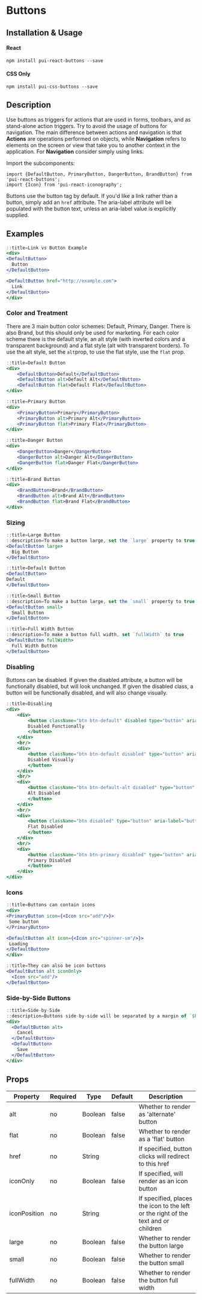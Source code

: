 # Buttons

## Installation & Usage

#### React
`npm install pui-react-buttons --save`

#### CSS Only
`npm install pui-css-buttons --save`

## Description
Use buttons as triggers for actions that are used in forms, toolbars, and as stand-alone action triggers. Try to avoid the usage of buttons for navigation. The main difference between actions and navigation is that **Actions** are operations performed on objects, while **Navigation** refers to elements on the screen or view that take you to another context in the application. For **Navigation** consider simply using links.

Import the subcomponents:

```
import {DefaultButton, PrimaryButton, DangerButton, BrandButton} from 'pui-react-buttons';
import {Icon} from 'pui-react-iconography';
```

Buttons use the button tag by default. If you'd like a link rather than a button, simply add an `href` attribute.
The aria-label attribute will be populated with the button text, unless an aria-label value is explicitly supplied.

## Examples

```jsx
::title=Link vs Button Example
<div>
<DefaultButton>
  Button
</DefaultButton>

<DefaultButton href="http://example.com">
  Link
</DefaultButton>
</div>
```

### Color and Treatment
There are 3 main button color schemes: Default, Primary, Danger. There is also Brand, but this should only be used for marketing. For each color scheme there is the default style, an alt style (with inverted colors and a transparent background) and a flat style (alt with transparent borders). To use the alt style, set the `alt`prop, to use the flat style, use the `flat` prop.

```jsx
::title=Default Button
<div>
    <DefaultButton>Default</DefaultButton>
    <DefaultButton alt>Default Alt</DefaultButton>
    <DefaultButton flat>Default Flat</DefaultButton>
</div>
```

```jsx
::title=Primary Button
<div>
    <PrimaryButton>Primary</PrimaryButton>
    <PrimaryButton alt>Primary Alt</PrimaryButton>
    <PrimaryButton flat>Primary Flat</PrimaryButton>
</div>
```

```jsx
::title=Danger Button
<div>
    <DangerButton>Danger</DangerButton>
    <DangerButton alt>Danger Alt</DangerButton>
    <DangerButton flat>Danger Flat</DangerButton>
</div>
```

```jsx
::title=Brand Button
<div>
    <BrandButton>Brand</BrandButton>
    <BrandButton alt>Brand Alt</BrandButton>
    <BrandButton flat>Brand Flat</BrandButton>
</div>
```

### Sizing
```jsx
::title=Large Button
::description=To make a button large, set the `large` property to true
<DefaultButton large>
  Big Button
</DefaultButton>
```

```jsx
::title=Default Button
<DefaultButton>
Default
</DefaultButton>
```

```jsx
::title=Small Button
::description=To make a button large, set the `small` property to true
<DefaultButton small>
  Small Button
</DefaultButton>
```

```jsx
::title=Full Width Button
::description=To make a button full width, set `fullWidth` to true
<DefaultButton fullWidth>
  Full Width Button
</DefaultButton>
```

### Disabling

Buttons can be disabled.
If given the disabled attribute, a button will be functionally disabled, but will look unchanged.
If given the disabled class, a button will be functionally disabled, and will also change visually.

```jsx
::title=Disabling
<div>
    <div>
        <button className="btn btn-default" disabled type="button" aria-label="button">
        Disabled Functionally
        </button>
    </div>
    <br/>
    <div>
        <button className="btn btn-default disabled" type="button" aria-label="button">
        Disabled Visually
        </button>
    </div>
    <br/>
    <div>
        <button className="btn btn-default-alt disabled" type="button" aria-label="button">
        Alt Disabled
        </button>
    </div>
    <br/>
    <div>
        <button className="btn disabled" type="button" aria-label="button">
        Flat Disabled
        </button>
    </div>
    <br/>
    <div>
        <button className="btn btn-primary disabled" type="button" aria-label="button">
        Primary Disabled
        </button>
    </div>
</div>
```

### Icons

```jsx
::title=Buttons can contain icons
<div>
<PrimaryButton icon={<Icon src="add"/>}>
 Some button
</PrimaryButton>

<DefaultButton alt icon={<Icon src="spinner-sm"/>}>
 Loading
</DefaultButton>
</div>
```

```jsx
::title=They can also be icon buttons
<DefaultButton alt iconOnly>
  <Icon src="add"/>
</DefaultButton>
```

### Side-by-Side Buttons

```jsx
::title=Side-by-Side
::description=Buttons side-by-side will be separated by a margin of `$base-unit`.
<div>
  <DefaultButton alt>
    Cancel
  </DefaultButton>
  <DefaultButton>
    Save
  </DefaultButton>
</div>
```

## Props

Property     | Required | Type    | Default | Description
-------------|----------|---------|---------|------------
alt          | no       | Boolean | false   | Whether to render as 'alternate' button
flat         | no       | Boolean | false   | Whether to render as a 'flat' button
href         | no       | String  |         | If specified, button clicks will redirect to this href
iconOnly     | no       | Boolean | false   | If specified, will render as an icon button
iconPosition | no       | String  |         | If specified, places the icon to the left or the right of the text and or children
large        | no       | Boolean | false   | Whether to render the button large
small        | no       | Boolean | false   | Whether to render the button small
fullWidth    | no       | Boolean | false   | Whether to render the button full width